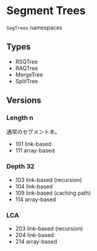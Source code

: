 # Segment Trees
`SegTrees` namespaces

## Types
- RSQTree
- RAQTree
- MergeTree
- SplitTree

## Versions

### Length n
通常のセグメント木。
- 101 link-based
- 111 array-based

### Depth 32
- 103 link-based (recursion)
- 104 link-based
- 109 link-based (caching path)
- 114 array-based

### LCA
- 203 link-based (recursion)
- 204 link-based
- 214 array-based
